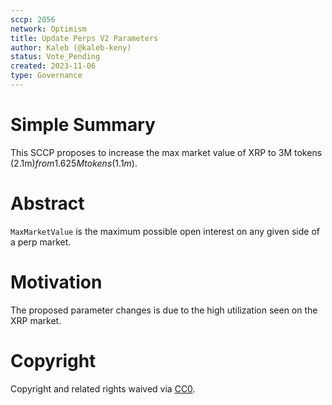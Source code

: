 ```yaml
---
sccp: 2056
network: Optimism
title: Update Perps V2 Parameters
author: Kaleb (@kaleb-keny)
status: Vote_Pending
created: 2023-11-06
type: Governance
---
```


# Simple Summary

This SCCP proposes to increase the max market value of XRP to 3M tokens (2.1m$) from 1.625 M tokens (1.1m$).


# Abstract

`MaxMarketValue` is the maximum possible open interest on any given side of a perp market.

# Motivation

The proposed parameter changes is due to the high utilization seen on the XRP market. 

# Copyright

Copyright and related rights waived via [CC0](https://creativecommons.org/publicdomain/zero/1.0/).


